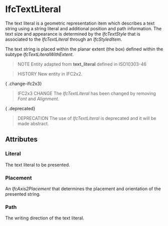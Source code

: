 # IfcTextLiteral

The text literal is a geometric representation item which describes a text string using a string literal and additional position and path information. The text size and appearance is determined by the _IfcTextStyle_ that is associated to the _IfcTextLiteral_ through an _IfcStyledItem_.<!-- end of definition -->

The text string is placed within the planar extent (the box) defined within the subtype _IfcTextLiteralWithExtent_.

> NOTE Entity adapted from **text_literal** defined in ISO10303-46

> HISTORY New entity in IFC2x2.

{ .change-ifc2x3}
> IFC2x3 CHANGE The _IfcTextLiteral_ has been changed by removing _Font_ and _Alignment_.

{ .deprecated}
> DEPRECATION The use of _IfcTextLiteral_ is deprecated and it will be made abstract.

## Attributes

### Literal
The text literal to be presented.

### Placement
An _IfcAxis2Placement_ that determines the placement and orientation of the presented string.

### Path
The writing direction of the text literal.
